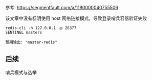 参考: https://segmentfault.com/a/1190000040755506

该文章中没有标明使用 host 网络链接模式，导致登录哨兵容器验证失败
```
redis-cli -h 127.0.0.1 -p 26377
SENTINEL masters

预期输出: "master-redis"
```

## 后续
哨兵模式与选举
